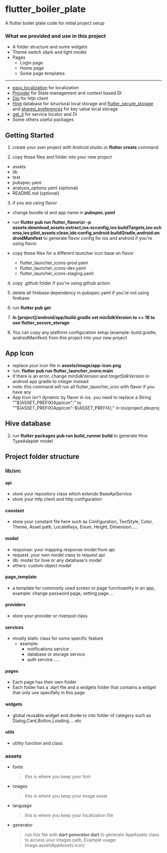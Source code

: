 # flutter_boiler_plate

A flutter boiler plate code for initial project setup

### What we provided and use in this project

- A folder structure and some widgets
- Theme switch (dark and light mode)
- Pages
  - Login page
  - Home page
  - Some page templates

---

- [easy_localization](https://pub.dev/packages/easy_localization) for localization
- [Provider](https://pub.dev/packages/provider) for State management and context based DI
- [Dio](https://pub.dev/packages/dio) for http client
- [Hive](https://pub.dev/packages/hive) database for structural local storage and [flutter_secure_storage](https://pub.dev/packages/flutter_secure_storage) and [shared_preferences](https://pub.dev/packages/shared_preferences) for key value local storage
- [get_it](https://pub.dev/packages/get_it) for service locator and DI
- Some others useful packages

## Getting Started

1. create your own project with Android studio or **flutter create** command

2. copy these files and folder into your new project

- assets
- lib
- test
- pubspec.yaml
- analysis_options.yaml (optional)
- README.md (optional)

3. if you are using flavor

- change bundle id and app name in **pubspec.yaml**
- run **flutter pub run flutter_flavorizr -p assets:download,assets:extract,ios:xcconfig,ios:buildTargets,ios:schema,ios:plist,assets:clean,ide:config,android:buildGradle,android:androidManifest** to generate flavor config for ios and android if you're using flavor.
- copy these files for a different launcher icon base on flavor

  - flutter_launcher_icons-prod.yaml
  - flutter_launcher_icons-dev.yaml
  - flutter_launcher_icons-staging.yaml

4. copy .github folder if you're using github action

5. delete all firebase dependency in pubspec.yaml if you're not using firebase

6. run **flutter pub get**
7. **In [project]/android/app/build.gradle set minSdkVersion to >= 18 to use flutter_secure_storage**
8. You can copy any platform configuration setup (example: build.gradle, androidManifest) from this project into your new project

## App Icon

- replace your icon file in **assets/image/app-icon.png**
- run: **flutter pub run flutter_launcher_icons:main**
- if there is an error, change *minSdkVersion* and *targetSdkVersion* in android app gradle to integer instead
- note: this command will run all flutter_launcher_icon with flavor if you have any
- App Icon isn't dynamic by flavor in ios. you need to replace a String ""$(ASSET_PREFIX)AppIcon";" to ""$(ASSET_PREFIX)AppIcon"-$(ASSET_PREFIX);" in ios/project.pbxproj

## Hive database

2. run **flutter packages pub run build_runner build** to generate Hive TypeAdapter model

## Project folder structure

### lib/src

#### api

- store your repository class which extends BaseApiService
- store your http client and http configuration

#### constant

- store your constant file here such as Configuration, TextStyle, Color, Theme, Asset path, LocaleKeys, Enum, Height, Dimension.....

#### model

- response: your mapping response model from api
- request: your own model class to request api
- db: model for hive or any database's model
- others: custom object model

#### page_template

- a template for commonly used screen or page functioanlity in an app, example: change password page, setting page....

#### providers

- store your provider or riverpod class

#### services

- mostly static class for some specific feature
  - example:
    - notifications service
    - database or storage service
    - auth service .....

#### pages

- Each page has their own folder
- Each folder has a .dart file and a widgets folder that contains a widget that only use specifally in this page

#### widgets

- global reusable widget and divide to into folder of category such as Dialog,Card,Button,Loading.....etc

#### utils

- utility function and class

### assets

- fonts
  > this is where you keep your font
- images

  > this is where you keep your image asset

- language

  > this is where you keep your localization file

- generator
  > run this file with **dart generator.dart** to generate AppAssets class to access your images path, Example usage: Image.asset(AppAssets.icon)
